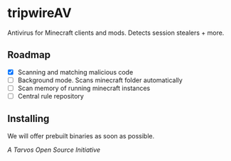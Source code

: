 # tripwireAV
Antivirus for Minecraft clients and mods. Detects session stealers + more.

## Roadmap
- [x] Scanning and matching malicious code
- [ ] Background mode. Scans minecraft folder automatically
- [ ] Scan memory of running minecraft instances
- [ ] Central rule repository

## Installing
We will offer prebuilt binaries as soon as possible.

*A Tarvos Open Source Initiative*
